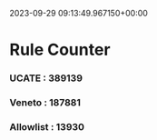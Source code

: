 2023-09-29 09:13:49.967150+00:00
# Rule Counter 
 ### UCATE : 389139

 ### Veneto : 187881

 ### Allowlist : 13930